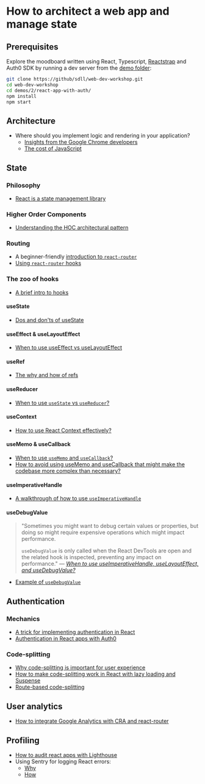 # How to architect a web app and manage state

## Prerequisites

Explore the moodboard written using React, Typescript, [Reactstrap](https://reactstrap.github.io) and Auth0 SDK by running a dev server from the [demo folder](../demos/2/react-app-with-auth/README.md):

```bash
git clone https://github/sdll/web-dev-workshop.git
cd web-dev-workshop
cd demos/2/react-app-with-auth/
npm install
npm start
```

## Architecture

- Where should you implement logic and rendering in your application?
  - [Insights from the Google Chrome developers](https://developers.google.com/web/updates/2019/02/rendering-on-the-web)
  - [The cost of JavaScript](https://v8.dev/blog/cost-of-javascript-2019)

## State

### Philosophy

- [React is a state management library](https://kentcdodds.com/blog/application-state-management-with-react)

### Higher Order Components

- [Understanding the HOC architectural pattern](https://tylermcginnis.com/react-higher-order-components/)

### Routing

- A beginner-friendly [introduction to `react-router`](https://sebhastian.com/react-router-introduction)
- [Using `react-router` hooks](https://blog.logrocket.com/react-router-hooks-will-make-your-component-cleaner/)

### The zoo of hooks

- [A brief intro to hooks](https://btholt.github.io/complete-intro-to-react-v5/hooks-in-depth)

#### useState

- [Dos and don'ts of useState](https://dmitripavlutin.com/react-usestate-hook-guide/)

#### useEffect & useLayoutEffect

- [When to use useEffect vs useLayoutEffect](https://kentcdodds.com/blog/useeffect-vs-uselayouteffect)

#### useRef

- [The why and how of refs](https://blog.logrocket.com/a-guide-to-react-refs/)

#### useReducer

- [When to use `useState` vs `useReducer`?](https://kentcdodds.com/blog/should-i-usestate-or-usereducer)

#### useContext

- [How to use React Context effectively?](https://kentcdodds.com/blog/how-to-use-react-context-effectively)

#### useMemo & useCallback

- [When to use `useMemo` and `useCallback`?](https://kentcdodds.com/blog/usememo-and-usecallback)
- [How to avoid using useMemo and useCallback that might make the codebase more complex than necessary?](https://kentcdodds.com/blog/state-colocation-will-make-your-react-app-faster)

#### useImperativeHandle

- [A walkthrough of how to use `useImperativeHandle`](https://www.youtube.com/watch?v=TADfvWwCo3U)

#### useDebugValue

> "Sometimes you might want to debug certain values or properties, but doing so might require expensive operations which might impact performance.
>
> `useDebugValue` is only called when the React DevTools are open and the related hook is inspected, preventing any impact on performance."
> — _[When to use useImperativeHandle, useLayoutEffect, and useDebugValue?](https://stackoverflow.com/a/57006787)_

- [Example of `useDebugValue`](https://codesandbox.io/s/kp55rl717)

## Authentication

### Mechanics

- [A trick for implementing authentication in React](https://kentcdodds.com/blog/authentication-in-react-applications)
- [Authentication in React apps with Auth0](https://auth0.com/blog/authenticating-your-first-react-app/)

### Code-splitting

- [Why code-splitting is important for user experience](https://web.dev/reduce-javascript-payloads-with-code-splitting/)
- [How to make code-splitting work in React with lazy loading and Suspense](https://web.dev/code-splitting-suspense/)
- [Route-based code-splitting](https://reactjs.org/docs/code-splitting.html#route-based-code-splitting)

## User analytics

- [How to integrate Google Analytics with CRA and react-router](https://github.com/react-ga/react-ga/wiki/React-Router-v4-withTracker)

## Profiling

- [How to audit react apps with Lighthouse](https://developers.google.com/web/tools/lighthouse)
- Using Sentry for logging React errors:
  - [Why](https://sentry.io/for/react/)
  - [How](https://docs.sentry.io/platforms/javascript/react/)
